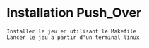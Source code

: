 # Installation Push_Over

	Installer le jeu en utilisant le Makefile
	Lancer le jeu a partir d'un terminal linux 

